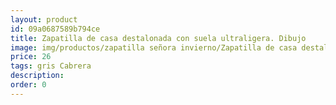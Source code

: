 ```yaml
---
layout: product
id: 09a0687589b794ce
title: Zapatilla de casa destalonada con suela ultraligera. Dibujo
image: img/productos/zapatilla señora invierno/Zapatilla de casa destalonada con suela ultraligera. Dibujo=26=gris Cabrera.webp
price: 26
tags: gris Cabrera
description: 
order: 0
---
```


